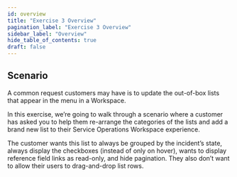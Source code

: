 ```yaml
---
id: overview
title: "Exercise 3 Overview"
pagination_label: "Exercise 3 Overview"
sidebar_label: "Overview"
hide_table_of_contents: true
draft: false
---
```

## Scenario
A common request customers may have is to update the out-of-box lists that appear in the menu in a Workspace. 

In this exercise, we’re going to walk through a scenario where a customer has asked you to help them re-arrange the categories of the lists and add a brand new list to their Service Operations Workspace experience. 

The customer wants this list to always be grouped by the incident’s state, always display the checkboxes (instead of only on hover), wants to display reference field links as read-only, and hide pagination. They also don’t want to allow their users to drag-and-drop list rows.
